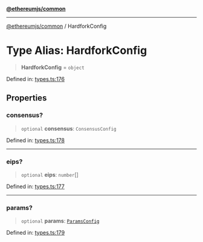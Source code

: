 [**@ethereumjs/common**](../README.md)

***

[@ethereumjs/common](../README.md) / HardforkConfig

# Type Alias: HardforkConfig

> **HardforkConfig** = `object`

Defined in: [types.ts:176](https://github.com/ethereumjs/ethereumjs-monorepo/blob/master/packages/common/src/types.ts#L176)

## Properties

### consensus?

> `optional` **consensus**: `ConsensusConfig`

Defined in: [types.ts:178](https://github.com/ethereumjs/ethereumjs-monorepo/blob/master/packages/common/src/types.ts#L178)

***

### eips?

> `optional` **eips**: `number`[]

Defined in: [types.ts:177](https://github.com/ethereumjs/ethereumjs-monorepo/blob/master/packages/common/src/types.ts#L177)

***

### params?

> `optional` **params**: [`ParamsConfig`](ParamsConfig.md)

Defined in: [types.ts:179](https://github.com/ethereumjs/ethereumjs-monorepo/blob/master/packages/common/src/types.ts#L179)
